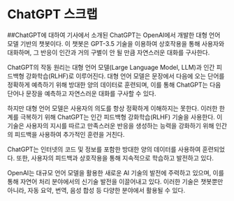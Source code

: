 # ChatGPT 스크랩

##ChatGPT에 대하여
기사에서 소개된 ChatGPT는 OpenAI에서 개발한 대형 언어 모델 기반의 챗봇이다. 이 챗봇은 GPT-3.5 기술을 이용하여 상호작용을 통해 사용자와 대화하며, 그 반응이 인간과 거의 구별이 안 될 만큼 자연스러운 대화를 구사한다.

ChatGPT의 작동 원리는 대형 언어 모델(Large Language Model, LLM)과 인간 피드백형 강화학습(RLHF)로 이루어진다. 대형 언어 모델은 문장에서 다음에 오는 단어를 정확하게 예측하기 위해 방대한 양의 데이터로 훈련되며, 이를 통해 ChatGPT는 다음 단어나 문장을 예측하고 자연스러운 대화를 구사할 수 있다.

하지만 대형 언어 모델은 사용자의 의도를 항상 정확하게 이해하지는 못한다. 이러한 한계를 극복하기 위해 ChatGPT는 인간 피드백형 강화학습(RLHF) 기술을 사용한다. 이 기술은 사용자의 지시를 따르고 만족스러운 반응을 생성하는 능력을 강화하기 위해 인간의 피드백을 사용하여 추가적인 훈련을 거친다.

ChatGPT는 인터넷의 코드 및 정보를 포함한 방대한 양의 데이터를 사용하여 훈련되었다. 또한, 사용자의 피드백과 상호작용을 통해 지속적으로 학습하고 발전하고 있다.

OpenAI는 대규모 언어 모델을 활용한 새로운 AI 기술의 발전에 주력하고 있으며, 이를 통해 자연어 처리 분야에서의 신기술 발전을 이끌어내고 있다. 이러한 기술은 챗봇뿐만 아니라, 자동 요약, 번역, 음성 합성 등 다양한 분야에서 활용될 수 있다.
